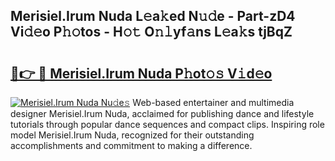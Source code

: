 ## Merisiel.Irum Nuda L𝚎a𝚔ed N𝚞𝚍e - Part-zD4 Vi𝚍𝚎o P𝚑𝚘tos - H𝚘𝚝 O𝚗𝚕yf𝚊ns L𝚎a𝚔s tjBqZ

# <h2><a href="http://kfasyp.oniu.top/?m=Merisiel.Irum+Nuda">🔗👉 🔴 Merisiel.Irum Nuda P𝚑ot𝚘𝚜 V𝚒d𝚎o</a></h2>

[![Merisiel.Irum Nuda Nu𝚍e𝚜](https://i.imgur.com/0qMVB7G.gif)](http://kfasyp.oniu.top/?m=Merisiel.Irum+Nuda)
Web-based entertainer and multimedia designer Merisiel.Irum Nuda, acclaimed for publishing dance and lifestyle tutorials through popular dance sequences and compact clips. Inspiring role model Merisiel.Irum Nuda, recognized for their outstanding accomplishments and commitment to making a difference.  
